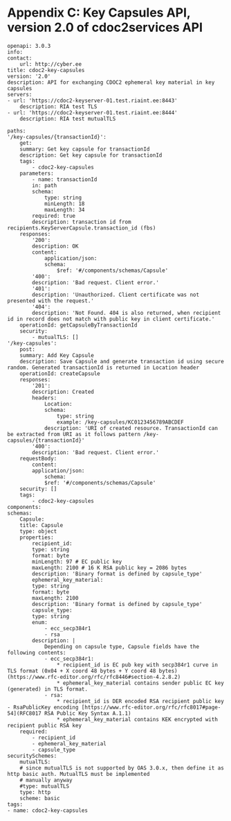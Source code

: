 # Appendix C: Key Capsules API, version 2.0 of cdoc2services API

    openapi: 3.0.3
    info:
    contact:
        url: http://cyber.ee
    title: cdoc2-key-capsules
    version: '2.0'
    description: API for exchanging CDOC2 ephemeral key material in key capsules
    servers:
    - url: 'https://cdoc2-keyserver-01.test.riaint.ee:8443'
        description: RIA test TLS
    - url: 'https://cdoc2-keyserver-01.test.riaint.ee:8444'
        description: RIA test mutualTLS

    paths:
    '/key-capsules/{transactionId}':
        get:
        summary: Get key capsule for transactionId
        description: Get key capsule for transactionId
        tags:
            - cdoc2-key-capsules
        parameters:
            - name: transactionId
            in: path
            schema:
                type: string
                minLength: 18
                maxLength: 34
            required: true
            description: transaction id from recipients.KeyServerCapsule.transaction_id (fbs)
        responses:
            '200':
            description: OK
            content:
                application/json:
                schema:
                    $ref: '#/components/schemas/Capsule'
            '400':
            description: 'Bad request. Client error.'
            '401':
            description: 'Unauthorized. Client certificate was not presented with the request.'
            '404':
            description: 'Not Found. 404 is also returned, when recipient id in record does not match with public key in client certificate.'
        operationId: getCapsuleByTransactionId
        security:
            - mutualTLS: []
    '/key-capsules':
        post:
        summary: Add Key Capsule
        description: Save Capsule and generate transaction id using secure random. Generated transactionId is returned in Location header
        operationId: createCapsule
        responses:
            '201':
            description: Created
            headers:
                Location:
                schema:
                    type: string
                    example: /key-capsules/KC0123456789ABCDEF
                description: 'URI of created resource. TransactionId can be extracted from URI as it follows pattern /key-capsules/{transactionId}'
            '400':
            description: 'Bad request. Client error.'
        requestBody:
            content:
            application/json:
                schema:
                $ref: '#/components/schemas/Capsule'
        security: []
        tags:
            - cdoc2-key-capsules
    components:
    schemas:
        Capsule:
        title: Capsule
        type: object
        properties:
            recipient_id:
            type: string
            format: byte
            minLength: 97 # EC public key
            maxLength: 2100 # 16 K RSA public key = 2086 bytes
            description: 'Binary format is defined by capsule_type'
            ephemeral_key_material:
            type: string
            format: byte
            maxLength: 2100
            description: 'Binary format is defined by capsule_type'
            capsule_type:
            type: string
            enum:
                - ecc_secp384r1
                - rsa
            description: |
                Depending on capsule type, Capsule fields have the following contents:
                - ecc_secp384r1:
                    * recipient_id is EC pub key with secp384r1 curve in TLS format (0x04 + X coord 48 bytes + Y coord 48 bytes) (https://www.rfc-editor.org/rfc/rfc8446#section-4.2.8.2)
                    * ephemeral_key_material contains sender public EC key (generated) in TLS format.
                - rsa:
                    * recipient_id is DER encoded RSA recipient public key - RsaPublicKey encoding [https://www.rfc-editor.org/rfc/rfc8017#page-54](RFC8017 RSA Public Key Syntax A.1.1)
                    * ephemeral_key_material contains KEK encrypted with recipient public RSA key
        required:
            - recipient_id
            - ephemeral_key_material
            - capsule_type
    securitySchemes:
        mutualTLS:
        # since mutualTLS is not supported by OAS 3.0.x, then define it as http basic auth. MutualTLS must be implemented
        # manually anyway
        #type: mutualTLS
        type: http
        scheme: basic
    tags:
    - name: cdoc2-key-capsules